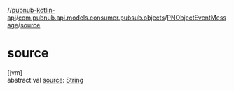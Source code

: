 //[pubnub-kotlin-api](../../../index.md)/[com.pubnub.api.models.consumer.pubsub.objects](../index.md)/[PNObjectEventMessage](index.md)/[source](source.md)

# source

[jvm]\
abstract val [source](source.md): [String](https://kotlinlang.org/api/latest/jvm/stdlib/kotlin/-string/index.html)
